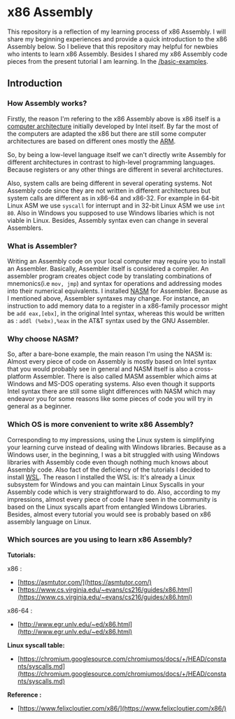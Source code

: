 # x86 Assembly
This repository is a reflection of my learning process of x86 Assembly. I will share my beginning experiences and provide a quick introduction to the x86 Assembly below. So I believe that this repository may helpful for newbies who intents to learn x86 Assembly. Besides I shared my x86 Assembly code pieces from the present tutorial I am learning.  In the [/basic-examples](https://github.com/dogukan6durukan/x86-assembly/tree/main/basic-examples).

## Introduction
### How Assembly works?
Firstly, the reason I'm refering to the x86 Assembly above is x86 itself is a [computer architecture](https://en.wikipedia.org/wiki/X86) initially developed by Intel itself. By far the most of the computers are adapted the x86 but there are still some computer architectures are based on different ones mostly the [ARM](https://en.wikipedia.org/wiki/ARM_architecture_family). 

So, by being a low-level language itself we can't directly write Assembly for different architectures in contrast to high-level programming languages. Because registers or any other things are different in several architectures.

Also, system calls are being different in several operating systems. Not Assembly code since they are not written in different architectures but system calls are different as in x86-64 and x86-32. For example in 64-bit Linux ASM we use `syscall` for interrupt and in 32-bit Linux ASM we use `int 80`. Also in Windows you supposed to use Windows libaries which is not viable in Linux.
Besides, Assembly syntax even can change in several Assemblers.

### What is Assembler?
Writing an Assembly code on your local computer may require you to install an Assembler. Basically, Assembler itself is considered a compiler. An assembler program creates object code by translating combinations of mnemonics(i.e `mov, jmp`) and syntax for operations and addressing modes into their numerical
equivalents. I installed [NASM](https://www.nasm.us/) for Assembler. Because as I mentioned above, Assembler syntaxes may change. For instance, an instruction to add memory data to a register in a x86-family processor might be `add eax,[ebx]`, in the original Intel syntax, whereas this would be written as : `addl (%ebx),%eax` in the AT&T syntax used by the GNU Assembler. 

### Why choose NASM?
So, after a bare-bone example, the main reason I'm using the NASM is: Almost every piece of code on Assembly is mostly based on Intel syntax that you would probably see in general and NASM itself is also a cross-platform Assembler. There is also called MASM assembler which aims at Windows and MS-DOS operating systems. Also even though it supports Intel syntax there are still some slight differences with NASM which may endeavor you for some reasons like some pieces of code you will try in general as a beginner. 

### Which OS is more convenient to write x86 Assembly?
Corresponding to my impressions, using the Linux system is simplifying your learning curve instead of dealing with Windows libraries. Because as a Windows user, in the beginning, I was a bit struggled with using Windows libraries with Assembly code even though nothing much knows about Assembly code. Also fact of the deficiency of the tutorials I decided to install [WSL](https://learn.microsoft.com/en-us/windows/wsl/install). The reason I installed the WSL is: It's already a Linux subsystem for Windows and you can maintain Linux Syscalls in your Assembly code which is very straightforward to do. Also, according to my impressions, almost every piece of code I have seen in the community is based on the Linux syscalls apart from entangled Windows Libraries. Besides, almost every tutorial you would see is probably based on x86 assembly language on Linux. 

### Which sources are you using to learn x86 Assembly?
**Tutorials:**

x86  :
- [https://asmtutor.com/](https://asmtutor.com/) 
- [https://www.cs.virginia.edu/~evans/cs216/guides/x86.html](https://www.cs.virginia.edu/~evans/cs216/guides/x86.html)

x86-64 :
- [http://www.egr.unlv.edu/~ed/x86.html](http://www.egr.unlv.edu/~ed/x86.html)


**Linux syscall table:**
- [https://chromium.googlesource.com/chromiumos/docs/+/HEAD/constants/syscalls.md](https://chromium.googlesource.com/chromiumos/docs/+/HEAD/constants/syscalls.md)

**Reference :**
- [https://www.felixcloutier.com/x86/](https://www.felixcloutier.com/x86/)